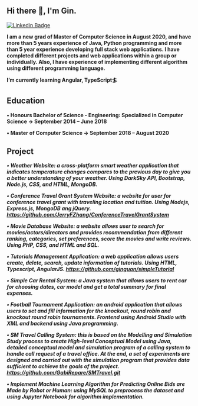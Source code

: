 ## Hi there 👋, I'm Gin. ##

<!--
**ginguan/ginguan** is a ✨ _special_ ✨ repository because its `README.md` (this file) appears on your GitHub profile.

Here are some ideas to get you started:

- 🔭 I’m currently working on ...
- 🌱 I’m currently learning ...
- 👯 I’m looking to collaborate on ...
- 🤔 I’m looking for help with ...
- 💬 Ask me about ...
- 📫 How to reach me: ...
- 😄 Pronouns: ...
- ⚡ Fun fact: ...
-->
[![Linkedin Badge](https://img.shields.io/badge/-YingjinGuan-blue?style=flat&logo=Linkedin&logoColor=white)](https://www.linkedin.com/in/yingjin-guan-a3bb51157)

**I am a new grad of Master of Computer Science in August 2020, and have more than 5 years experience
of Java, Python programming and more than 5 year experience developing full stack web applications. I
have completed different projects and web applications within a group or individually. Also, I have
experience of implementing different algorithm using different programming language.**

**I’m currently learning Angular, TypeScript:surfer:**

## Education ##
**•	Honours Bachelor of Science - Engineering: Specialized in Computer Science -> September 2014 – June 2018**

**•	Master of Computer Science ->                                                               September 2018 – August 2020**

## Project ##

***•	Weather Website: a cross-platform smart weather application that indicates temperature changes compares to the previous day to give you a better understanding of your weather. Using DarkSky API,  Bootstrap, Node.js, CSS, and HTML, MongoDB.***

***•	Conference Travel Grant System Website: a website for user for conference travel grant with traveling location and tuition. Using Nodejs, Express.js, MongoDB ang jQuery. https://github.com/JerryFZhang/ConferenceTravelGrantSystem***

***•	Movie Database Website: a website allows user to search for movies/actors/directors and provides recommendation from different ranking, categories, set preferences, score the movies and write reviews. Using PHP, CSS, and HTML and SQL.***

***•	Tutorials Management Application: a web application allows users create, delete, search, update information of tutorials. Using HTML, Typescript, AngularJS.
https://github.com/ginguan/simpleTutorial***

***•	Simple Car Rental System: a Java system that allows users to rent car for choosing dates, car model and get a total summary for final expenses.***

***•	Football Tournament Application: an android application that allows users to set and fill information for the knockout, round robin and knockout round robin tournaments. Frontend using Android Studio with XML and backend using Java programming.***

***•	SM Travel Calling System: this is based on the Modelling and Simulation Study process to create High-level Conceptual Model using Java, detailed conceptual model and simulation program of a calling system to handle call request of a travel office. At the end, a set of experiments are designed and carried out with the simulation program that provides data sufficient to achieve the goals of the project. https://github.com/GabiRepare/SMTravel.git***

***•	Implement Machine Learning Algorithm for Predicting Online Bids are Made by Robot or Human: using MySQL to preprocess the dataset and using Jupyter Notebook for algorithm implementation.***

